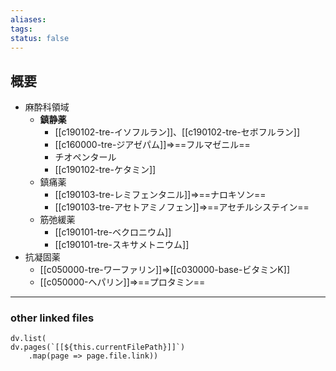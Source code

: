 ```yaml
---
aliases: 
tags: 
status: false
---
```

## 概要
- 麻酔科領域
	- **鎮静薬**
		- [[c190102-tre-イソフルラン]]、[[c190102-tre-セボフルラン]]
		- [[c160000-tre-ジアゼパム]]⇒==フルマゼニル==
		- チオペンタール
		- [[c190102-tre-ケタミン]]
	- 鎮痛薬
		- [[c190103-tre-レミフェンタニル]]⇒==ナロキソン==
		- [[c190103-tre-アセトアミノフェン]]⇒==アセチルシステイン==
	- 筋弛緩薬
		- [[c190101-tre-ベクロニウム]]
		- [[c190101-tre-スキサメトニウム]]
- 抗凝固薬
	- [[c050000-tre-ワーファリン]]⇒[[c030000-base-ビタミンK]]
	- [[c050000-ヘパリン]]⇒==プロタミン==
---
### other linked files
```dataviewjs
dv.list(
dv.pages(`[[${this.currentFilePath}]]`)
	.map(page => page.file.link))
```
